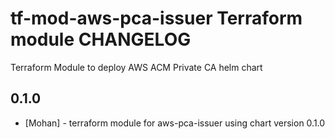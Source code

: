 # tf-mod-aws-pca-issuer Terraform module CHANGELOG

Terraform Module to deploy AWS ACM Private CA helm chart

## 0.1.0
 - [Mohan] - terraform module for aws-pca-issuer using chart version 0.1.0
